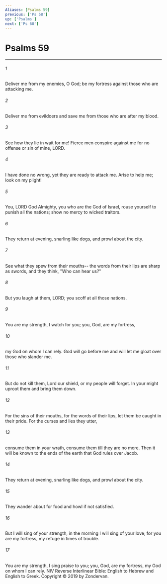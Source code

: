 ```yaml
---
Aliases: [Psalms 59]
previous: ['Ps 58']
up: ['Psalms']
next: ['Ps 60']
---
```

# Psalms 59

***


###### 1 
Deliver me from my enemies, O God; be my fortress against those who are attacking me. 

###### 2 
Deliver me from evildoers and save me from those who are after my blood. 

###### 3 
See how they lie in wait for me! Fierce men conspire against me for no offense or sin of mine, LORD. 

###### 4 
I have done no wrong, yet they are ready to attack me. Arise to help me; look on my plight! 

###### 5 
You, LORD God Almighty, you who are the God of Israel, rouse yourself to punish all the nations; show no mercy to wicked traitors. 

###### 6 
They return at evening, snarling like dogs, and prowl about the city. 

###### 7 
See what they spew from their mouths-- the words from their lips are sharp as swords, and they think, "Who can hear us?" 

###### 8 
But you laugh at them, LORD; you scoff at all those nations. 

###### 9 
You are my strength, I watch for you; you, God, are my fortress, 

###### 10 
my God on whom I can rely. God will go before me and will let me gloat over those who slander me. 

###### 11 
But do not kill them, Lord our shield, or my people will forget. In your might uproot them and bring them down. 

###### 12 
For the sins of their mouths, for the words of their lips, let them be caught in their pride. For the curses and lies they utter, 

###### 13 
consume them in your wrath, consume them till they are no more. Then it will be known to the ends of the earth that God rules over Jacob. 

###### 14 
They return at evening, snarling like dogs, and prowl about the city. 

###### 15 
They wander about for food and howl if not satisfied. 

###### 16 
But I will sing of your strength, in the morning I will sing of your love; for you are my fortress, my refuge in times of trouble. 

###### 17 
You are my strength, I sing praise to you; you, God, are my fortress, my God on whom I can rely. NIV Reverse Interlinear Bible: English to Hebrew and English to Greek. Copyright © 2019 by Zondervan.
